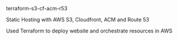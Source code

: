 terraform-s3-cf-acm-r53

Static Hosting with AWS S3, Cloudfront, ACM and Route 53

Used Terraform to deploy website and orchestrate resources in AWS
